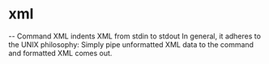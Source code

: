 # xml
--
Command XML indents XML from stdin to stdout In general, it adheres to the UNIX
philosophy: Simply pipe unformatted XML data to the command and formatted XML
comes out.
